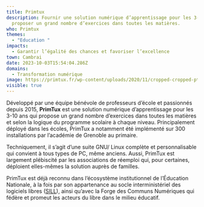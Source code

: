 ```yaml
---
title: Primtux
description: Fournir une solution numérique d’apprentissage pour les 3-10 ans et
  proposer un grand nombre d’exercices dans toutes les matières.
who: Primtux
themes:
  - "Education "
impacts:
  - Garantir l’égalité des chances et favoriser l’excellence
town: Cambrai
date: 2023-10-03T15:54:04.286Z
domains:
  - Transformation numérique
image: https://primtux.fr/wp-content/uploads/2020/11/cropped-cropped-ptx-1.png
visible: true
---
```

Développé par une équipe bénévole de professeurs d’école et passionnés depuis 2015, **PrimTux** est une solution numérique d’apprentissage pour les 3-10 ans qui propose un grand nombre d’exercices dans toutes les matières et selon la logique du programme scolaire à chaque niveau.  Principalement déployé dans les écoles, PrimTux a notamment été implémenté sur 300 installations par l’académie de Grenoble au primaire. 

Techniquement, il s’agit d’une suite GNU/ Linux complète et personnalisable qui convient à tous types de PC, même anciens. Aussi, PrimTux est largement plébiscité par les associations de réemploi qui, pour certaines, déploient elles-mêmes la solution auprès de familles.

PrimTux est déjà reconnu dans l’écosystème institutionnel de l’Éducation Nationale, à la fois par son appartenance au socle interministériel des logiciels libres ([SILL](https://code.gouv.fr/sill/readme)), ainsi qu’avec la Forge des Communs Numériques qui fédère et promeut les acteurs du libre dans le milieu éducatif.